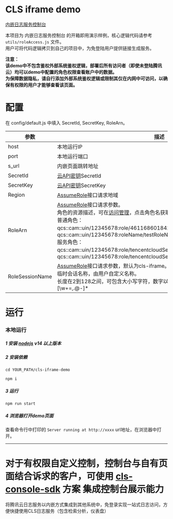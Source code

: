 # CLS iframe demo

[内嵌日志服务控制台]

本项目为 内嵌日志服务控制台 的开箱即用演示样例，核心逻辑代码请参考 `utils/roleAccess.js` 文件。<br />
用户可将代码逻辑拷贝到自己的项目中，为免登陆用户提供链接生成服务。

**注意：**<br/>
**该demo中不包含鉴权外部系统鉴权逻辑，部署后所有访问者（即使未登陆腾讯云）均可以demo中配置的角色权限查看账户中的数据。**<br/>
**为保障数据隐私，请自行添加外部系统鉴权逻辑或限制其仅在内网中可访问，以确保有权限的用户才能够查看该页面。**

# 配置
在 config/default.js 中填入 SecretId, SecretKey, RoleArn。

| 参数              | 描述                                                                                                                                                                                                                                                                                                                        |
|-----------------|---------------------------------------------------------------------------------------------------------------------------------------------------------------------------------------------------------------------------------------------------------------------------------------------------------------------------|
| host            | 本地运行IP                                                                                                                                                                                                                                                                                                                    |
| port            | 本地运行端口                                                                                                                                                                                                                                                                                                                    |
| s_url           | 内嵌页面跳转地址                                                                                                                                                                                                                                                                                                                  |
| SecretId        | [云API密钥]SecretId                                                                                                                                                                                                                                                                                                          |
| SecretKey       | [云API密钥]SecretKey                                                                                                                                                                                                                                                                                                         |
| Region          | [AssumeRole]接口请求地域                                                                                                                                                                                                                                                                                                        |
| RoleArn         | [AssumeRole]接口请求参数。<br>角色的资源描述，可在[访问管理]，点击角色名获取。<br>普通角色：<br>qcs::cam::uin/12345678:role/4611686018427397919、qcs::cam::uin/12345678:roleName/testRoleName<br>服务角色：<br>qcs::cam::uin/12345678:role/tencentcloudServiceRole/4611686018427397920、qcs::cam::uin/12345678:role/tencentcloudServiceRoleName/testServiceRoleName |
| RoleSessionName | [AssumeRole]接口请求参数，默认为cls-iframe。<br>临时会话名称，由用户自定义名称。<br>长度在2到128之间，可包含大小写字符，数字以及特殊字符：=,.@-。 正则为：[\w+=,.@-]*                                                                                                                                                                                                              |

# 运行

### 本地运行

##### 1 安装 [nodejs] v14 以上版本

##### 2 安装依赖

`cd YOUR_PATH/cls-iframe-demo`

`npm i`

##### 3 运行

`npm run start`

##### 4 浏览器打开demo页面

查看命令行中打印的 `Server running at http://xxxx` url地址，在浏览器中打开。

[云API密钥]: https://console.cloud.tencent.com/capi
[AssumeRole]: https://cloud.tencent.com/document/product/598/33164
[访问管理]: https://console.cloud.tencent.com/cam/role
[内嵌日志服务控制台]: https://cloud.tencent.com/document/product/614/45742
[nodejs]: https://nodejs.org/


---
# 对于有权限自定义控制，控制台与自有页面结合诉求的客户，可使用 [cls-console-sdk](https://github.com/TencentCloud/cls-console-sdk) 方案 集成控制台展示能力

将腾讯云日志服务以内嵌方式集成到其他系统中，免登录实现一站式日志访问，方便快捷使用CLS日志服务（包含检索分析，仪表盘）
